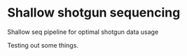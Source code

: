 Shallow shotgun sequencing
=======
Shallow seq pipeline for optimal shotgun data usage

Testing out some things.
